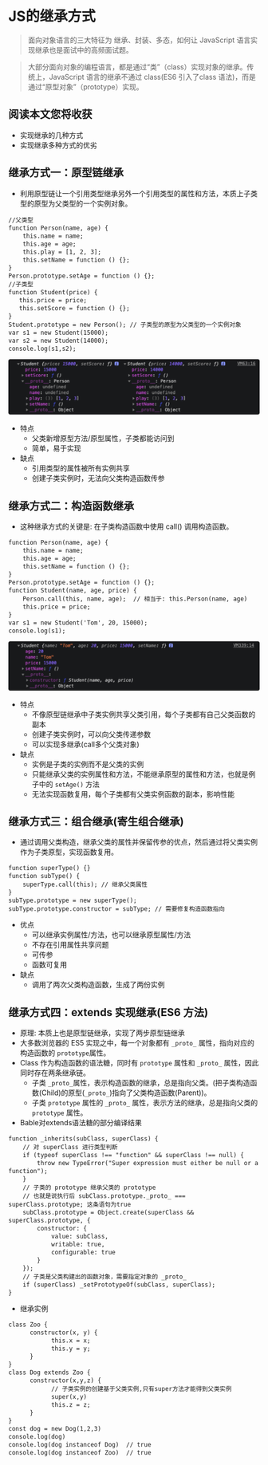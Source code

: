 # JS的继承方式

> 面向对象语言的三大特征为 继承、封装、多态，如何让 JavaScript 语言实现继承也是面试中的高频面试题。

> 大部分面向对象的编程语言，都是通过“类”（class）实现对象的继承。传统上，JavaScript 语言的继承不通过 class(ES6 引入了class 语法)，而是通过“原型对象”（prototype）实现。

## 阅读本文您将收获
* 实现继承的几种方式
* 实现继承多种方式的优劣

## 继承方式一：原型链继承
* 利用原型链让一个引用类型继承另外一个引用类型的属性和方法，本质上子类型的原型为父类型的一个实例对象。

```
//父类型
function Person(name, age) {
	this.name = name;
	this.age = age;
	this.play = [1, 2, 3];
	this.setName = function () {};
}
Person.prototype.setAge = function () {};
//子类型
function Student(price) {
   this.price = price;
   this.setScore = function () {};
}
Student.prototype = new Person(); // 子类型的原型为父类型的一个实例对象
var s1 = new Student(15000);
var s2 = new Student(14000);
console.log(s1,s2);
```

![prototype](../images/jsInherit/1-prototype.png)

* 特点
	* 父类新增原型方法/原型属性，子类都能访问到
	* 简单，易于实现
* 缺点
	* 引用类型的属性被所有实例共享
	* 创建子类实例时，无法向父类构造函数传参

## 继承方式二：构造函数继承
* 这种继承方式的关键是: 在子类构造函数中使用 call() 调用构造函数。

```
function Person(name, age) {
	this.name = name;
	this.age = age;
	this.setName = function () {};
}
Person.prototype.setAge = function () {};
function Student(name, age, price) {
	Person.call(this, name, age);  // 相当于: this.Person(name, age)
	this.price = price;
}
var s1 = new Student('Tom', 20, 15000);
console.log(s1);
```

![call](../images/jsInherit/2-call.png)

* 特点
	* 不像原型链继承中子类实例共享父类引用，每个子类都有自己父类函数的副本
	* 创建子类实例时，可以向父类传递参数
	* 可以实现多继承(call多个父类对象)
* 缺点
	* 实例是子类的实例而不是父类的实例
	* 只能继承父类的实例属性和方法，不能继承原型的属性和方法，也就是例子中的 `setAge()` 方法
	* 无法实现函数复用，每个子类都有父类实例函数的副本，影响性能

## 继承方式三：组合继承(寄生组合继承)
* 通过调用父类构造，继承父类的属性并保留传参的优点，然后通过将父类实例作为子类原型，实现函数复用。

```
function superType() {}
function subType() {
	superType.call(this); // 继承父类属性
}
subType.prototype = new superType();
subType.prototype.constructor = subType; // 需要修复构造函数指向
```

* 优点
	* 可以继承实例属性/方法，也可以继承原型属性/方法
	* 不存在引用属性共享问题
	* 可传参
	* 函数可复用
* 缺点
	* 调用了两次父类构造函数，生成了两份实例

## 继承方式四：extends 实现继承(ES6 方法)
* 原理: 本质上也是原型链继承，实现了两步原型链继承
* 大多数浏览器的 ES5 实现之中，每一个对象都有 `_proto_` 属性，指向对应的构造函数的 `prototype`属性。
* Class 作为构造函数的语法糖，同时有 `prototype` 属性和 `_proto_` 属性，因此同时存在两条继承链。
	* 子类 `_proto_`属性，表示构造函数的继承，总是指向父类。(把子类构造函数(Child)的原型(`_proto_`)指向了父类构造函数(Parent))。
	* 子类 `prototype` 属性的 `_proto_` 属性，表示方法的继承，总是指向父类的 `prototype` 属性。
* Bable对extends语法糖的部分编译结果

```
function _inherits(subClass, superClass) {
	// 对 superClass 进行类型判断
	if (typeof superClass !== "function" && superClass !== null) {
		throw new TypeError("Super expression must either be null or a function");
	}
	// 子类的 prototype 继承父类的 prototype
	// 也就是说执行后 subClass.prototype._proto_ === superClass.prototype; 这条语句为true
	subClass.prototype = Object.create(superClass && superClass.prototype, {
		constructor: { 
			value: subClass, 
			writable: true, 
			configurable: true 
		}
	});
	// 子类是父类构建出的函数对象，需要指定对象的 _proto_
	if (superClass) _setPrototypeOf(subClass, superClass);
} 
```

* 继承实例

```
class Zoo {
      constructor(x, y) {
			this.x = x;
			this.y = y;
      }
}
class Dog extends Zoo {
      constructor(x,y,z) {
			// 子类实例的创建基于父类实例,只有super方法才能得到父类实例
			super(x,y)
			this.z = z;
      }
}
const dog = new Dog(1,2,3)
console.log(dog)
console.log(dog instanceof Dog)  // true
console.log(dog instanceof Zoo)  // true
```